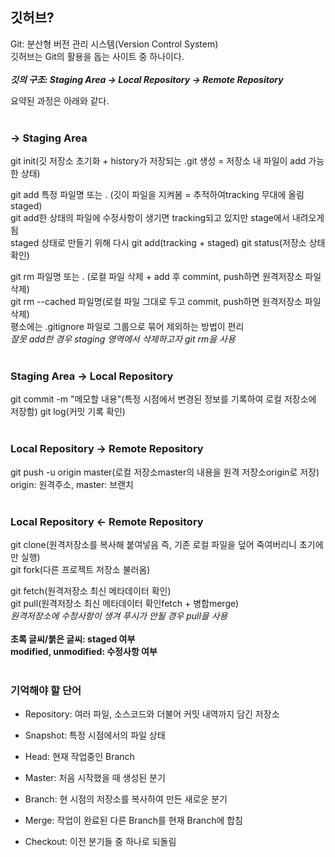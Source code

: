 ## 깃허브?   
Git: 분산형 버전 관리 시스템(Version Control System)  
깃허브는 Git의 활용을 돕는 사이트 중 하나이다.
<br/>
<br/>
***깃의 구조: Staging Area -> Local Repository -> Remote Repository***  

요약된 과정은 아래와 같다.  
<br/>
   ### -> Staging Area    
git init(깃 저장소 초기화 + history가 저장되는 .git 생성 = 저장소 내 파일이 add 가능한 상태)  

git add 특정 파일명 또는 . (깃이 파일을 지켜봄 = 추적하여tracking 무대에 올림staged)  
git add한 상태의 파일에 수정사항이 생기면 tracking되고 있지만 stage에서 내려오게 됨   
staged 상태로 만들기 위해 다시 git add(tracking + staged)
git status(저장소 상태 확인)     

git rm 파일명 또는 . (로컬 파일 삭제 + add 후 commint, push하면 원격저장소 파일 삭제)  
git rm --cached 파일명(로컬 파일 그대로 두고 commit, push하면 원격저장소 파일 삭제)  
평소에는 .gitignore 파일로 그룹으로 묶어 제외하는 방법이 편리  
*잘못 add한 경우 staging 영역에서 삭제하고자 git rm을 사용*  
<br/>
   ### Staging Area -> Local Repository    
git commit -m "메모할 내용"(특정 시점에서 변경된 정보를 기록하여 로컬 저장소에 저장함)
git log(커밋 기록 확인)  
<br/>
   ### Local Repository -> Remote Repository       
git push -u origin master(로컬 저장소master의 내용을 원격 저장소origin로 저장)  
origin: 원격주소, master: 브랜치  
<br/>   
   ### Local Repository <- Remote Repository        
git clone(원격저장소를 복사해 붙여넣음 즉, 기존 로컬 파일을 덮어 죽여버리니 초기에만 실행)  
git fork(다른 프로젝트 저장소 불러옴)  

git fetch(원격저장소 최신 메타데이터 확인)  
git pull(원격저장소 최신 메타데이터 확인fetch + 병합merge)  
*원격저장소에 수정사항이 생겨 푸시가 안될 경우 pull을 사용*
<br/>
<br/>
******초록 글씨/붉은 글씨: staged 여부******  
******modified, unmodified: 수정사항 여부******      
<br/>
### 기억해야 할 단어  

- Repository: 여러 파일, 소스코드와 더불어 커밋 내역까지 담긴 저장소  

- Snapshot: 특정 시점에서의 파일 상태     

- Head: 현재 작업중인 Branch  

- Master: 처음 시작했을 때 생성된 분기  

- Branch: 현 시점의 저장소를 복사하여 만든 새로운 분기  

- Merge: 작업이 완료된 다른 Branch를 현재 Branch에 합침  

- Checkout: 이전 분기들 중 하나로 되돌림  
